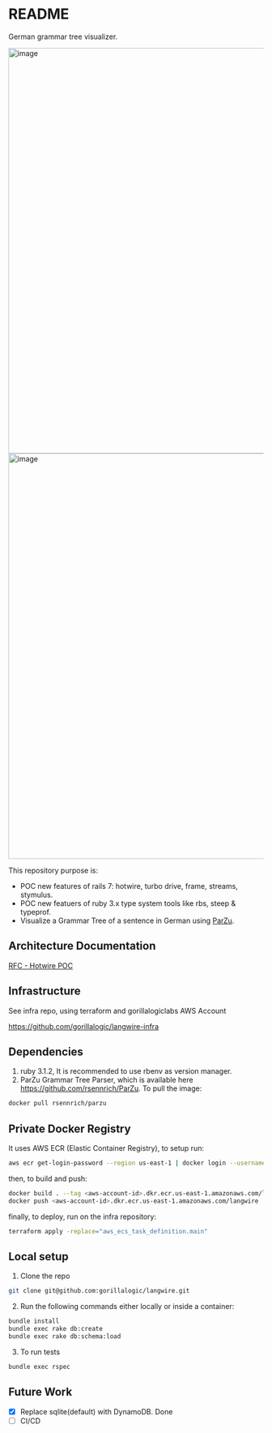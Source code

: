 # README

German grammar tree visualizer.

<img width="800" alt="image" src="https://user-images.githubusercontent.com/42254348/201436695-849cda9b-3bea-4f2b-bf5f-7766f7a5b722.png"><img width="800" alt="image" src="https://user-images.githubusercontent.com/42254348/201436818-11a78a54-5af9-4f28-907f-2c6518d29391.png">

This repository purpose is:
- POC new features of rails 7: hotwire, turbo drive, frame, streams, stymulus.
- POC new featuers of ruby 3.x type system tools like rbs, steep & typeprof.
- Visualize a Grammar Tree of a sentence in German using [ParZu](https://github.com/rsennrich/ParZu).

## Architecture Documentation
[RFC - Hotwire POC](https://docs.google.com/document/d/1FkmmALtsmQI4VG-ImMys6Czxt2ka7GQ0rSbovHY_W3U/edit)

## Infrastructure
See infra repo, using terraform and gorillalogiclabs AWS Account

https://github.com/gorillalogic/langwire-infra

## Dependencies
1. ruby 3.1.2, It is recommended to use rbenv as version manager.
2. ParZu Grammar Tree Parser, which is available here https://github.com/rsennrich/ParZu. To pull the image:
```bash
docker pull rsennrich/parzu
```

## Private Docker Registry
It uses AWS ECR (Elastic Container Registry), to setup run:
```bash
aws ecr get-login-password --region us-east-1 | docker login --username AWS --password-stdin <aws-account-id>.dkr.ecr.us-east-1.amazonaws.com
```
then, to build and push:
```bash
docker build . --tag <aws-account-id>.dkr.ecr.us-east-1.amazonaws.com/langwire
docker push <aws-account-id>.dkr.ecr.us-east-1.amazonaws.com/langwire
```
finally, to deploy, run on the infra repository:
```bash
terraform apply -replace="aws_ecs_task_definition.main"
```

## Local setup
1. Clone the repo 
```bash
git clone git@github.com:gorillalogic/langwire.git
```
2. Run the following commands either locally or inside a container:
```bash
bundle install
bundle exec rake db:create
bundle exec rake db:schema:load
```
3. To run tests
```bash
bundle exec rspec
```

## Future Work
- [x] Replace sqlite(default) with DynamoDB. Done
- [ ] CI/CD
